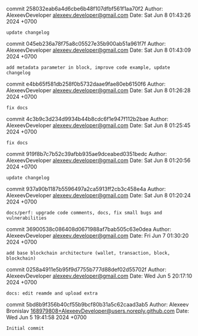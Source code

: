 commit 258032eab6a4d6cbe6b48f107dfbf561f1aa70f2
Author: AlexeevDeveloper <alexeev.developer@gmail.com>
Date:   Sat Jun 8 01:43:26 2024 +0700

    update changelog

commit 045eb236a78f75a8c05527e35b900ab51a961f7f
Author: AlexeevDeveloper <alexeev.developer@gmail.com>
Date:   Sat Jun 8 01:43:09 2024 +0700

    add metadata parameter in block, improve code example, update changelog

commit e4bb65f581db258f0b5732daae9fae80eb6150f6
Author: AlexeevDeveloper <alexeev.developer@gmail.com>
Date:   Sat Jun 8 01:26:28 2024 +0700

    fix docs

commit 4c3b9c3d234d9934b44b8cdc6f1e947f112b2bae
Author: AlexeevDeveloper <alexeev.developer@gmail.com>
Date:   Sat Jun 8 01:25:45 2024 +0700

    fix docs

commit 919f8b7c7b52c39afbb935ae9dceabed0351bedc
Author: AlexeevDeveloper <alexeev.developer@gmail.com>
Date:   Sat Jun 8 01:20:56 2024 +0700

    update changelog

commit 937a90b1187b5596497a2ca5913ff2cb3c458e4a
Author: AlexeevDeveloper <alexeev.developer@gmail.com>
Date:   Sat Jun 8 01:20:24 2024 +0700

    docs/perf: upgrade code comments, docs, fix small bugs and vulnerabilities

commit 36900538c086408d0671988af7bab505c63e0dea
Author: AlexeevDeveloper <alexeev.developer@gmail.com>
Date:   Fri Jun 7 01:30:20 2024 +0700

    add base blockchain architecture (wallet, transaction, block, blockchain)

commit 0258a4911e5b95f9d7755b777d88def02d55702f
Author: AlexeevDeveloper <alexeev.developer@gmail.com>
Date:   Wed Jun 5 20:17:10 2024 +0700

    docs: edit reamde and upload extra

commit 5bd8b9f356b40cf55b9bcf80b31a5c62caad3ab5
Author: Alexeev Bronislav <168979808+AlexeevDeveloper@users.noreply.github.com>
Date:   Wed Jun 5 19:41:58 2024 +0700

    Initial commit

